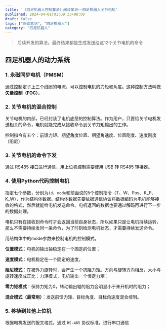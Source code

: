 ```yaml
---
title: '《四足机器人控制算法》阅读笔记——四足机器人关节电机'
published: 2024-04-01T01:09:33+08:00
draft: false
tags: ["阅读笔记", "四足机器人"]
category: "四足机器人"
---
```


> 后续开发的算法，最终结果都是生成发送给这12个关节电机的命令


## 四足机器人的动力系统


### 1. 永磁同步电机（PMSM）

通过控制定子上三个线圈的电流，可以控制电机的力矩和角度。这种控制方法叫做**矢量控制（FOC）**。

### 2. 关节电机的混合控制

关节电机的内部，已经封装了电机底层的控制算法。作为用户，只要给关节电机发送相关的命令，电机就能完成从接收命令到关节力矩输出的工作。

控制指令有五个：前馈力矩、期望角度位置、期望角速度、位置刚度、速度刚度（阻尼）

### 3. 关节电机的命令下发

通过 RS485 接口进行通信，用上位机控制需要使用 USB 转 RS485 转接器。

### 4. 使用Python代码控制电机

指定七个参数，分别为`id`、`mode`和前面说的5个控制指令（T、W、Pos、K_P、K_W），作为结构体数据。结构体数据先要依据通信协议将数据编码为电机能够接收的格式，然后就能给电机发送命令。电机返回的数据也要通过解码再进行下一步的数据处理。

电机只有在接收到命令时才会返回当前自身状态，所以如果只是让电机持续运转，那么不需要持续发同一条命令，为了时刻检测电机状态，才需要持续发送命令。

用结构体中的mode参数来控制电机的控制模式。

**位置模式**：电机的输出轴稳定在一个固定的位置；

**速度模式**：电机稳定在一个固定的速度，

**阻尼模式**：在被外力旋转时，会产生一个抗阻力矩。方向与旋转方向相反，大小与旋转速度成正比；力矩模式，电机输出一个恒定力矩；

**零力矩模式**：保持力矩为0，转动输出轴的阻力会明显小于未开机时的阻力；

**混合模式（最常用）**：发送前馈力矩、目标角度、目标角速度混合控制。

### 5. 移植到其他上位机

根据电机发送的报文格式，通过 `RS-485` 协议标准，进行串口通信
